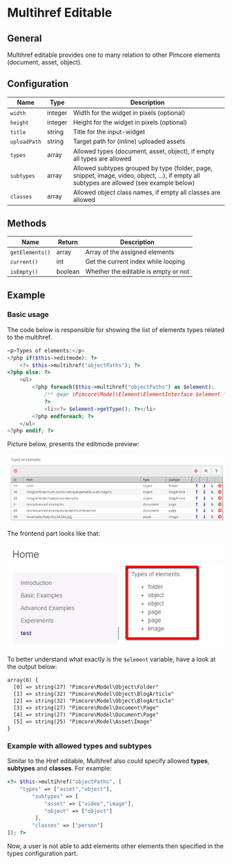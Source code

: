 # Multihref Editable

## General
Multihref editable provides one to many relation to other Pimcore elements (document, asset, object). 


## Configuration 

| Name           | Type      | Description                                                                                                                                                     |
|----------------|-----------|-----------------------------------------------------------------------------------------------------------------------------------------------------------------|
| `width`        | integer   | Width for the widget in pixels (optional)                                                                                                                       |
| `height`       | integer   | Height for the widget in pixels  (optional)                                                                                                                     |
| `title`        | string    | Title for the input-widget                                                                                                                                      |
| `uploadPath`   | string    | Target path for (inline) uploaded assets                                                                                                                        |
| `types`        | array     | Allowed types (document, asset, object), if empty all types are allowed                                                                                         |
| `subtypes`     | array     | Allowed subtypes grouped by type (folder, page, snippet, image, video, object, ...), if empty all subtypes are allowed (see example below)                      |
| `classes`      | array     | Allowed object class names, if empty all classes are allowed                                                                                                    |

## Methods

| Name            | Return   | Description                          |
|-----------------|----------|--------------------------------------|
| `getElements()` | array    | Array of the assigned elements       |
| `current()`     | int      | Get the current index while looping  |
| `isEmpty()`     | boolean  | Whether the editable is empty or not |


## Example

### Basic usage

The code below is responsible for showing the list of elements types related to the multihref. 

```php
<p>Types of elements:</p>
<?php if($this->editmode): ?>
    <?= $this->multihref("objectPaths"); ?>
<?php else: ?>
    <ul>
        <?php foreach($this->multihref("objectPaths") as $element):
            /** @var \Pimcore\Model\Element\ElementInterface $element */
            ?>
            <li><?= $element->getType(); ?></li>
        <?php endforeach; ?>
    </ul>
<?php endif; ?>
```

Picture below, presents the editmode preview:

![Multihref editable - editmode preview](../../img/editables_multihref_editmode_preview.png)

The frontend part looks like that:

![Multihref editable - frontend preview](../../img/editables_multihref_preview.png)

To better understand what exactly is the `$element` variable, have a look at the output below:

```
array(6) {
  [0] => string(27) "Pimcore\Model\Object\Folder"
  [1] => string(32) "Pimcore\Model\Object\BlogArticle"
  [2] => string(32) "Pimcore\Model\Object\BlogArticle"
  [3] => string(27) "Pimcore\Model\Document\Page"
  [4] => string(27) "Pimcore\Model\Document\Page"
  [5] => string(25) "Pimcore\Model\Asset\Image"
}
```



### Example with allowed types and subtypes
Similar to the Href editable, Multihref also could specify allowed **types**, **subtypes** and **classes**. 
For example:
```php
<?= $this->multihref("objectPaths", [
    "types" => ["asset","object"],
        "subtypes" => [
            "asset" => ["video","image"],
            "object" => ["object"]
         ],
        "classes" => ["person"]
]); ?>
```

Now, a user is not able to add elements other elements then specified in the types configuration part.


